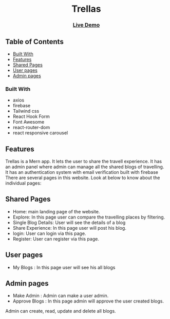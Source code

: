 <h1 align="center">Trellas</h1>

<div align="center">
  <h3>
  <!--add firebase hosting link here-->
    <a href="https://trellas1.web.app/">
      Live Demo
    </a>
  </h3>
</div>

<!-- TABLE OF CONTENTS -->

## Table of Contents

- [Built With](#built-with)
- [Features](#features)
- [Shared Pages](#shared-pages)
- [User pages](#user-pages)
- [Admin pages](#admin-pages)

### Built With

- axios
- firebase
- Tailwind css
- React Hook Form
- Font Awesome
- react-router-dom
- react responsive carousel

## Features

Trellas is a Mern app. It lets the user to share the travell experience. It has an admin panel where admin can manage all the shared blogs of travelling. It has an authentication system with email verification built with firebase
There are several pages in this website. Look at below to know about the individual pages:

## Shared Pages

- Home: main landing page of the website.
- Explore: In this page user can compare the travelling places by filtering.
- Single Blog Details: User will see the details of a blog
- Share Experience: In this page user will post his blog.
- login: User can login via this page.
- Register: User can register via this page.

## User pages

- My Blogs : In this page user will see his all blogs

## Admin pages

- Make Admin : Admin can make a user admin.
- Approve Blogs : In this page admin will approve the user created blogs.

Admin can create, read, update and delete all blogs.
